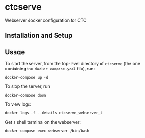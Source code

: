# ctcserve
Webserver docker configuration for CTC

## Installation and Setup

## Usage

To start the server, from the top-level directory of `ctcserve` (the one containing the `docker-compose.yaml` file), run:
    
    docker-compose up -d
    
To stop the server, run

    docker-compose down
    
To view logs:

    docker logs -f --details ctcserve_webserver_1
    
Get a shell terminal on the webserver:

    docker-compose exec webserver /bin/bash
